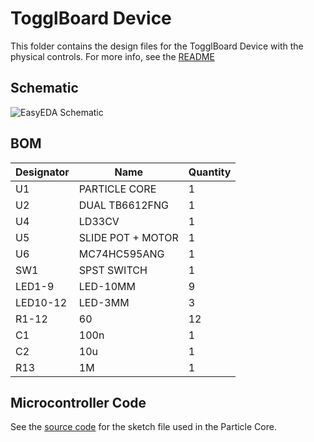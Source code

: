 # TogglBoard Device

This folder contains the design files for the TogglBoard Device with the physical controls. For more info, see the [README](../README.md)

## Schematic

![EasyEDA Schematic](./schematic/Schematic_toggl-board-device_TogglBoard-Device_20181201224711.png)

## BOM

| Designator | Name              | Quantity |
|------------|-------------------|----------|
| U1         | PARTICLE CORE     | 1        |
| U2         | DUAL TB6612FNG    | 1        |
| U4         | LD33CV            | 1        |
| U5         | SLIDE POT + MOTOR | 1        |
| U6         | MC74HC595ANG      | 1        |
| SW1        | SPST SWITCH       | 1        |
| LED1-9     | LED-10MM          | 9        |
| LED10-12   | LED-3MM           | 3        |
| R1-12      | 60                | 12       |
| C1         | 100n              | 1        |
| C2         | 10u               | 1        |
| R13        | 1M                | 1        |

## Microcontroller Code

See the [source code](./code/) for the sketch file used in the Particle Core.
